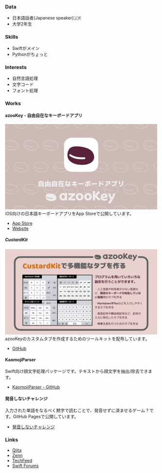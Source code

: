 ### Data
* 日本語話者(Japanese speaker)🇯🇵
* 大学2年生

### Skills
* Swiftがメイン
* Pythonがちょっと

### Interests
* 自然言語処理
* 文字コード
* フォント処理

### Works
#### azooKey - 自由自在なキーボードアプリ
<img src="./azooKey_image.png" width="500"> <br />
iOS向けの日本語キーボードアプリをApp Storeで公開しています。
* [App Store](https://apps.apple.com/jp/app/id1542709230)
* [Website](https://azookey.netlify.app/)

##### CustardKit
<img src="./CustardKit_intro.png" width="500"> <br />
azooKeyのカスタムタブを作成するためのツールキットを配布しています。
* [GitHub](https://github.com/ensan-hcl/CustardKit)

#### KaomojiParser
Swift向け顔文字処理パッケージです。テキストから顔文字を抽出/除去できます。
* [KaomojiParser - GitHub](https://github.com/ensan-hcl/KaomojiParser)

#### 発音しないチャレンジ
入力された単語をなるべく黙字で読むことで、発音せずに済ませるゲーム？です。GitHub Pagesで公開しています。
* [発音しないチャレンジ](https://ensan-hcl.github.io/NotPronouncingChallenge)

### Links
* [Qiita](https://qiita.com/ensan_hcl)
* [Zenn](https://zenn.dev/en3_hcl)
* [TechFeed](https://techfeed.io/people/@ensan)
* [Swift Forums](https://forums.swift.org/u/ensan-hcl)
